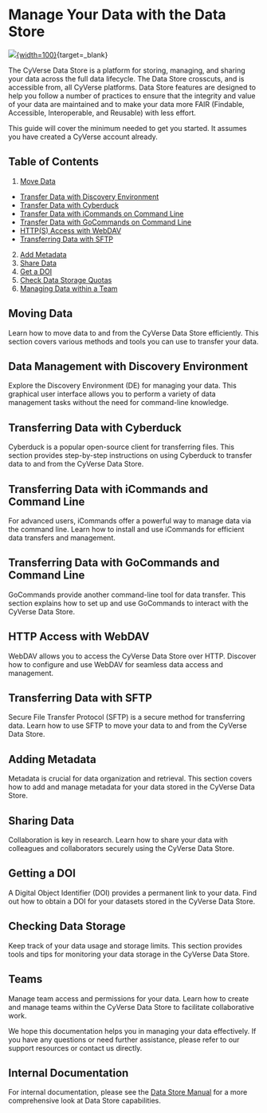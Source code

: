 # Manage Your Data with the Data Store

[data]: ../assets/ds/datastore_plchldr.png

[![][data]{width=100}](https://cyverse.org/data-store){target=_blank}

The CyVerse Data Store is a platform for storing, managing, and sharing your data across the full data lifecycle. The Data Store crosscuts, and is accessible from, all CyVerse platforms. Data Store features are designed to help you follow a number of practices to ensure that the integrity and value of your data are maintained and to make your data more FAIR (Findable, Accessible, Interoperable, and Reusable) with less effort. 

This guide will cover the minimum needed to get you started. It assumes you have created a CyVerse account already. 

## Table of Contents

1. [Move Data](move_data)
  * [Transfer Data with Discovery Environment](manage_data)
  * [Transfer Data with Cyberduck](cyberduck)
  * [Transfer Data with iCommands on Command Line](icommands)
  * [Transfer Data with GoCommands on Command Line](gocommands)
  * [HTTP(S) Access with WebDAV](webdav)
  * [Transferring Data with SFTP](sftp)
2. [Add Metadata](metadata)
3. [Share Data](share)
4. [Get a DOI](doi)
5. [Check Data Storage Quotas](check_data)
6. [Managing Data within a Team](teams)

## Moving Data

Learn how to move data to and from the CyVerse Data Store efficiently. This section covers various methods and tools you can use to transfer your data.

## Data Management with Discovery Environment

Explore the Discovery Environment (DE) for managing your data. This graphical user interface allows you to perform a variety of data management tasks without the need for command-line knowledge.

## Transferring Data with Cyberduck

Cyberduck is a popular open-source client for transferring files. This section provides step-by-step instructions on using Cyberduck to transfer data to and from the CyVerse Data Store.

## Transferring Data with iCommands and Command Line

For advanced users, iCommands offer a powerful way to manage data via the command line. Learn how to install and use iCommands for efficient data transfers and management.

## Transferring Data with GoCommands and Command Line

GoCommands provide another command-line tool for data transfer. This section explains how to set up and use GoCommands to interact with the CyVerse Data Store.

## HTTP Access with WebDAV

WebDAV allows you to access the CyVerse Data Store over HTTP. Discover how to configure and use WebDAV for seamless data access and management.

## Transferring Data with SFTP

Secure File Transfer Protocol (SFTP) is a secure method for transferring data. Learn how to use SFTP to move your data to and from the CyVerse Data Store.

## Adding Metadata

Metadata is crucial for data organization and retrieval. This section covers how to add and manage metadata for your data stored in the CyVerse Data Store.

## Sharing Data

Collaboration is key in research. Learn how to share your data with colleagues and collaborators securely using the CyVerse Data Store.

## Getting a DOI

A Digital Object Identifier (DOI) provides a permanent link to your data. Find out how to obtain a DOI for your datasets stored in the CyVerse Data Store.

## Checking Data Storage

Keep track of your data usage and storage limits. This section provides tools and tips for monitoring your data storage in the CyVerse Data Store.

## Teams

Manage team access and permissions for your data. Learn how to create and manage teams within the CyVerse Data Store to facilitate collaborative work.

We hope this documentation helps you in managing your data effectively. If you have any questions or need further assistance, please refer to our support resources or contact us directly.

## Internal Documentation

For internal documentation, please see the [Data Store Manual](https://cyverse.atlassian.net/wiki/spaces/DS/overview) for a more comprehensive look at Data Store capabilities.
